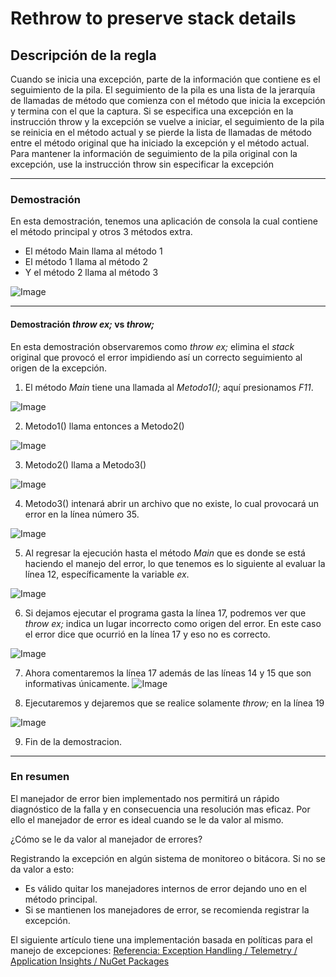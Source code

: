 # Rethrow to preserve stack details

## Descripción de la regla

Cuando se inicia una excepción, parte de la información que contiene es el seguimiento de la pila. El seguimiento de la pila es una lista de la jerarquía de llamadas de método que comienza con el método que inicia la excepción y termina con el que la captura. Si se especifica una excepción en la instrucción throw y la excepción se vuelve a iniciar, el seguimiento de la pila se reinicia en el método actual y se pierde la lista de llamadas de método entre el método original que ha iniciado la excepción y el método actual. Para mantener la información de seguimiento de la pila original con la excepción, use la instrucción throw sin especificar la excepción

---

### Demostración

En esta demostración, tenemos una aplicación de consola la cual contiene el método principal y otros 3 métodos extra. 

* El método Main llama al método 1
* El método 1 llama al método 2
* Y el método 2 llama al método 3

![Image](https://github.com/hevaldes/ThrowExStackDemo/blob/master/assets/Solution.PNG "Rethrow to preserve stack details")

---

#### Demostración _throw ex;_ vs _throw;_

En esta demostración observaremos como _throw ex;_ elimina el _stack_ original que provocó el error impidiendo así un correcto seguimiento al origen de la excepción. 

1. El método _Main_ tiene una llamada al _Metodo1();_ aquí presionamos _F11_.

![Image](https://github.com/hevaldes/ThrowExStackDemo/blob/master/assets/Main.PNG "Rethrow to preserve stack details")

2. Metodo1() llama entonces a Metodo2()

![Image](https://github.com/hevaldes/ThrowExStackDemo/blob/master/assets/Metodo1.PNG "Rethrow to preserve stack details")

3. Metodo2() llama a Metodo3()

![Image](https://github.com/hevaldes/ThrowExStackDemo/blob/master/assets/Metodo2.PNG "Rethrow to preserve stack details")

4. Metodo3() intenará abrir un archivo que no existe, lo cual provocará un error en la línea número 35.

![Image](https://github.com/hevaldes/ThrowExStackDemo/blob/master/assets/Metodo3Error.PNG "Rethrow to preserve stack details")

5. Al regresar la ejecución hasta el método _Main_ que es donde se está haciendo el manejo del error, lo que tenemos es lo siguiente al evaluar la línea 12, específicamente la variable _ex_.

![Image](https://github.com/hevaldes/ThrowExStackDemo/blob/master/assets/ResultadoEx.PNG "Rethrow to preserve stack details")

6. Si dejamos ejecutar el programa gasta la línea 17, podremos ver que _throw ex;_ indica un lugar incorrecto como origen del error. En este caso el error dice que ocurrió en la línea 17 y eso no es correcto. 

![Image](https://github.com/hevaldes/ThrowExStackDemo/blob/master/assets/ResultadoThrowEx.PNG "Rethrow to preserve stack details")

7. Ahora comentaremos la línea 17 además de las líneas 14 y 15 que son informativas únicamente. 
![Image](https://github.com/hevaldes/ThrowExStackDemo/blob/master/assets/Comment17line.PNG "Rethrow to preserve stack details")

8. Ejecutaremos y dejaremos que se realice solamente _throw;_ en la línea 19

![Image](https://github.com/hevaldes/ThrowExStackDemo/blob/master/assets/ResultadoThrow.PNG "Rethrow to preserve stack details")

9. Fin de la demostracion.

---


### En resumen

El manejador de error bien implementado nos permitirá un rápido diagnóstico de la falla y en consecuencia una resolución mas eficaz. Por ello el manejador de error es ideal cuando se le da valor al mismo. 

¿Cómo se le da valor al manejador de errores?

Registrando la excepción en algún sistema de monitoreo o bitácora. Si no se da valor a esto: 
* Es válido quitar los manejadores internos de error dejando uno en el método principal. 
* Si se mantienen los manejadores de error, se recomienda registrar la excepción. 

El siguiente artículo tiene una implementación basada en políticas para el manejo de excepciones: [Referencia: Exception Handling / Telemetry / Application Insights / NuGet Packages](https://github.com/hevaldes/ExceptionHandlingDemo "Rethrow to preserve stack details")